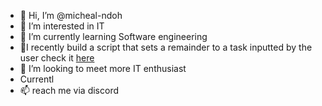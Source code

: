 - 👋 Hi, I’m @micheal-ndoh
- 👀 I’m interested in IT
- 🌱 I’m currently learning Software engineering
- 🌱I recently build a script that sets a remainder to a task inputted by the user check it [here](https://github.com/micheal-ndoh/Exercises/blob/e9f7cdc009701f7542ccc2686937343ffcedbe39/Remainder.sh)
- 💞️ I’m looking to meet more IT enthusiast
- Currentl
- 📫 reach me via discord
<!---
micheal-ndoh/micheal-ndoh is a ✨ special ✨ repository because its `README.md` (this file) appears on your GitHub profile.
You can click the Preview link to take a look at your changes.
--->
